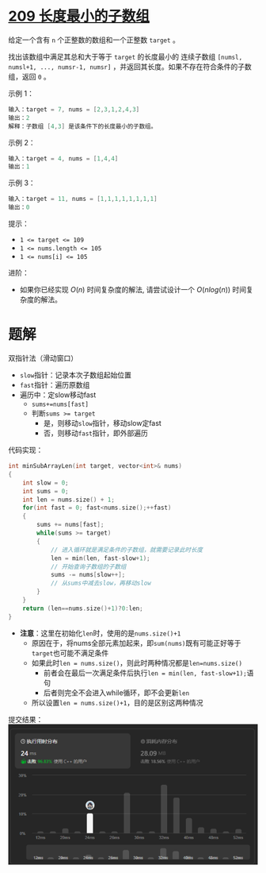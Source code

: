 
# [209 长度最小的子数组](https://leetcode.cn/problems/minimum-size-subarray-sum/)

给定一个含有 `n` 个正整数的数组和一个正整数 `target` 。

找出该数组中满足其总和大于等于 `target` 的长度最小的 连续子数组 `[numsl, numsl+1, ..., numsr-1, numsr]` ，并返回其长度。如果不存在符合条件的子数组，返回 `0` 。

 

示例 1：
```cpp
输入：target = 7, nums = [2,3,1,2,4,3]
输出：2
解释：子数组 [4,3] 是该条件下的长度最小的子数组。
```

示例 2：
```cpp
输入：target = 4, nums = [1,4,4]
输出：1
```

示例 3：
```cpp
输入：target = 11, nums = [1,1,1,1,1,1,1,1]
输出：0
```

提示：

- `1 <= target <= 109`
- `1 <= nums.length <= 105`
- `1 <= nums[i] <= 105`
 

进阶：

- 如果你已经实现 $O(n)$ 时间复杂度的解法, 请尝试设计一个 $O(n log(n))$ 时间复杂度的解法。

# 题解

双指针法（滑动窗口）

- `slow`指针：记录本次子数组起始位置
- `fast`指针：遍历原数组
- 遍历中：定slow移动fast
  - `sums+=nums[fast]`
  - 判断`sums >= target`
    - 是，则移动`slow`指针，移动slow定fast
    - 否，则移动`fast`指针，即外部遍历

代码实现：
```cpp
int minSubArrayLen(int target, vector<int>& nums)
{
    int slow = 0;
    int sums = 0;
    int len = nums.size() + 1;
    for(int fast = 0; fast<nums.size();++fast)
    {
        sums += nums[fast];
        while(sums >= target)
        {
            // 进入循环就是满足条件的子数组，就需要记录此时长度
            len = min(len, fast-slow+1);
            // 开始查询子数组的子数组
            sums -= nums[slow++];
            // 从sums中减去slow，再移动slow
        }
    }
    return (len==nums.size()+1)?0:len;
}
```

- **注意**：这里在初始化`len`时，使用的是`nums.size()+1`
  - 原因在于，将nums全部元素加起来，即`sum(nums)`既有可能正好等于`target`也可能不满足条件
  - 如果此时`len = nums.size()`，则此时两种情况都是`len=nums.size()`
    - 前者会在最后一次满足条件后执行`len = min(len, fast-slow+1);`语句
    - 后者则完全不会进入while循环，即不会更新`len`
  - 所以设置`len = nums.size()+1`，目的是区别这两种情况

提交结果：
![209.双指针法](img/209.双指针法.png)



